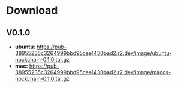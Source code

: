 # Download

## V0.1.0

- **ubuntu:** https://pub-38955235c3264999bbd95cee1430bad2.r2.dev/image/ubuntu-nockchain-0.1.0.tar.gz
- **mac:** https://pub-38955235c3264999bbd95cee1430bad2.r2.dev/image/macos-nockchain-0.1.0.tar.gz